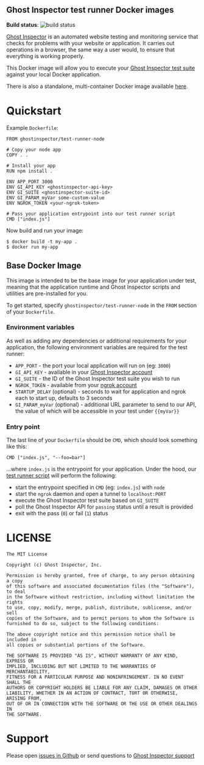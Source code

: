 Ghost Inspector test runner Docker images
-----------------------------------------

**Build status**: ![build status](https://circleci.com/gh/ghost-inspector/docker-test-runner/tree/master.svg?style=shield&circle-token=245dca7e57995c5746b1fdb43ed8d645a6c8aa81)

[Ghost Inspector](https://ghostinspector.com/docs/getting-started/) is an automated website testing
and monitoring service that checks for problems with your website or
application. It carries out operations in a browser, the same way a user would,
to ensure that everything is working properly.

This Docker image will allow you to execute your [Ghost Inspector test suite](https://ghostinspector.com/docs/getting-started/)
against your local Docker application.

There is also a standalone, multi-container Docker image available
[here](https://hub.docker.com/r/ghostinspector/test-runner-standalone/).


Quickstart
==========
Example `Dockerfile`:
```
FROM ghostinspector/test-runner-node

# Copy your node app
COPY . .

# Install your app
RUN npm install .

ENV APP_PORT 3000
ENV GI_API_KEY <ghostinspector-api-key>
ENV GI_SUITE <ghostinspector-suite-id>
ENV GI_PARAM_myVar some-custom-value
ENV NGROK_TOKEN <your-ngrok-token>

# Pass your application entrypoint into our test runner script
CMD ["index.js"]
```

Now build and run your image:

```
$ docker build -t my-app .
$ docker run my-app
```

Base Docker Image
-----------------
This image is intended to be the base image for your application under test,
meaning that the application runtime and Ghost Inspector scripts and utilities
are pre-installed for you. 

To get started, specify `ghostinspector/test-runner-node` in the `FROM`
section of your `Dockerfile`.

### Environment variables
As well as adding any dependencies or additional requirements for your
application, the following environment variables are required for the test
runner:

 * `APP_PORT` - the port your local application will run on (eg: `3000`)
 * `GI_API_KEY` - available in your [Ghost Inspector account](https://app.ghostinspector.com/account)
 * `GI_SUITE` - the ID of the Ghost Inspector test suite you wish to run
 * `NGROK_TOKEN` - available from your [ngrok account](https://ngrok.com/)
 * `STARTUP_DELAY` (optional) - seconds to wait for application and ngrok each to start up, defaults to 3 seconds
 * `GI_PARAM_myVar` (optional) - additional URL parameter to send to our API, the value of which will be accessible in your test under `{{myVar}}`

### Entry point
The last line of your `Dockerfile` should be `CMD`, which should look
something like this:

```
CMD ["index.js", "--foo=bar"]
```

...where `index.js` is the entrypoint for your application. Under the hood, our
[test runner script](includes/bin/runghostinspectorsuite) will perform the
following:

 * start the entrypoint specified in `CMD` (eg: `index.js`) with `node`
 * start the `ngrok` daemon and open a tunnel to `localhost:PORT`
 * execute the Ghost Inspector test suite based on `GI_SUITE`
 * poll the Ghost Inspector API for `passing` status until a result is provided
 * exit with the pass (`0`) or fail (`1`) status


LICENSE
=======
```
The MIT License

Copyright (c) Ghost Inspector, Inc.

Permission is hereby granted, free of charge, to any person obtaining a copy
of this software and associated documentation files (the "Software"), to deal
in the Software without restriction, including without limitation the rights
to use, copy, modify, merge, publish, distribute, sublicense, and/or sell
copies of the Software, and to permit persons to whom the Software is
furnished to do so, subject to the following conditions:

The above copyright notice and this permission notice shall be included in
all copies or substantial portions of the Software.

THE SOFTWARE IS PROVIDED "AS IS", WITHOUT WARRANTY OF ANY KIND, EXPRESS OR
IMPLIED, INCLUDING BUT NOT LIMITED TO THE WARRANTIES OF MERCHANTABILITY,
FITNESS FOR A PARTICULAR PURPOSE AND NONINFRINGEMENT. IN NO EVENT SHALL THE
AUTHORS OR COPYRIGHT HOLDERS BE LIABLE FOR ANY CLAIM, DAMAGES OR OTHER
LIABILITY, WHETHER IN AN ACTION OF CONTRACT, TORT OR OTHERWISE, ARISING FROM,
OUT OF OR IN CONNECTION WITH THE SOFTWARE OR THE USE OR OTHER DEALINGS IN
THE SOFTWARE.
```

Support
=======
Please open [issues in Github](https://github.com/ghost-inspector/docker-test-runner/issues) or send questions to [Ghost Inspector support](https://ghostinspector.com/support/)